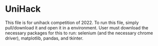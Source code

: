 # UniHack
This file is for unihack competition of 2022. To run this file, simply pull/download it and open it in a environment. User must download the necessary packages for this to run: selenium (and the necessary chrome driver), matplotlib, pandas, and tkinter. 
